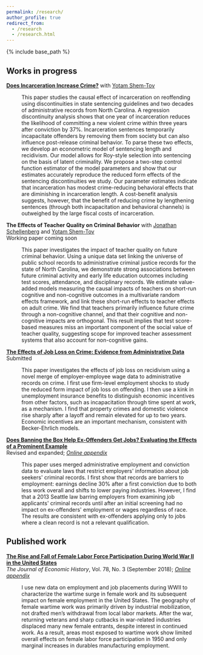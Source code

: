 ```yaml
---
permalink: /research/
author_profile: true
redirect_from:
  - /research
  - /research.html
---
```


{% include base_path %}

## Works in progress

[**Does Incarceration Increase Crime?**](https://yotamshemtov.github.io/files/YotamShemTov_JMP.pdf) with [Yotam Shem-Tov](https://yotamshemtov.github.io/index.html)    
<dl><dd>This paper studies the causal effect of incarceration on reoffending using discontinuities in state sentencing guidelines and two decades of administrative records from North Carolina. A regression discontinuity analysis shows that one year of incarceration reduces the likelihood of committing a new violent crime within three years after conviction by 37%. Incarceration sentences temporarily incapacitate offenders by removing them from society but can also influence post-release criminal behavior. To parse these two effects, we develop an econometric model of sentencing length and recidivism. Our model allows for Roy-style selection into sentencing on the basis of latent criminality. We propose a two-step control function estimator of the model parameters and show that our estimates accurately reproduce the reduced form effects of the sentencing discontinuities we study. Our parameter estimates indicate that incarceration has modest crime-reducing behavioral effects that are diminishing in incarceration length. A cost-benefit analysis suggests, however, that the benefit of reducing crime by lengthening sentences (through both incapacitation and behavioral channels) is outweighed by the large fiscal costs of incarceration.</dd></dl>

**The Effects of Teacher Quality on Criminal Behavior** with [Jonathan Schellenberg](https://sites.google.com/view/jonathanschellenberg/home?authuser=0) and [Yotam Shem-Tov](https://yotamshemtov.github.io/index.html)  
Working paper coming soon 
<dl><dd>This paper investigates the impact of teacher quality on future criminal behavior. Using a unique data set linking the universe of public school records to administrative criminal justice records for the state of North Carolina, we demonstrate strong associations between future criminal activity and early life education outcomes including test scores, attendance, and disciplinary records. We estimate value-added models measuring the causal impacts of teachers on short-run cognitive and non-cognitive outcomes in a multivariate random effects framework, and link these short-run effects to teacher effects on adult crime. We find that teachers primarily influence future crime through a non-cognitive channel, and that their cognitive and non-cognitive impacts are orthogonal. This result implies that test score-based measures miss an important component of the social value of teacher quality, suggesting scope for improved teacher assessment systems that also account for non-cognitive gains.</dd></dl>

[**The Effects of Job Loss on Crime: Evidence from Administrative Data**](/files/jobloss_crime_ekr_vf.pdf)  
Submitted
<dl><dd>This paper investigates the effects of job loss on recidivism using a novel merge of employer-employee wage data to administrative records on crime. I first use firm-level employment shocks to study the reduced form impact of job loss on offending. I then use a kink in unemployment insurance benefits to distinguish economic incentives from other factors, such as incapacitation through time spent at work, as a mechanism. I find that property crimes and domestic violence rise sharply after a layoff and remain elevated for up to two years. Economic incentives are an important mechanism, consistent with Becker-Ehrlich models.</dd></dl>

[**Does Banning the Box Help Ex-Offenders Get Jobs? Evaluating the Effects of a Prominent Example**](/files/btb_seattle_0418.pdf)  
Revised and expanded; [*Online appendix*](/files/btb_online_appendix_0418.pdf)
<dl><dd>This paper uses merged administrative employment and conviction data to evaluate laws that restrict employers' information about job seekers' criminal records. I first show that records are barriers to employment: earnings decline 30% after a first conviction due to both less work overall and shifts to lower paying industries. However, I find that a 2013 Seattle law barring employers from examining job applicants' criminal records until after an initial screening had no impact on ex-offenders' employment or wages regardless of race. The results are consistent with ex-offenders applying only to jobs where a clean record is not a relevant qualification.</dd></dl>


## Published work

[**The Rise and Fall of Female Labor Force Participation During World War II in the United States**](/files/rise_and_fall.pdf)  
*The Journal of Economic History*, Vol. 78, No. 3 (September 2018); [*Online appendix*](/files/rise_and_fall_online_appendix.pdf)
<dl><dd>I use new data on employment and job placements during WWII to characterize the wartime surge in female work and its subsequent impact on female employment in the United States. The geography of female wartime work was primarily driven by industrial mobilization, not drafted men’s withdrawal from local labor markets. After the war, returning veterans and sharp cutbacks in war-related industries displaced many new female entrants, despite interest in continued work. As a result, areas most exposed to wartime work show limited overall effects on female labor force participation in 1950 and only marginal increases in durables manufacturing employment.</dd></dl>
